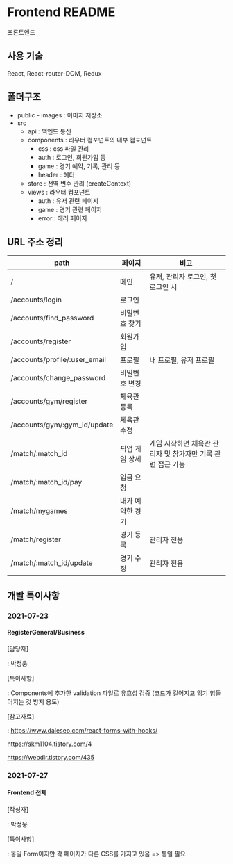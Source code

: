 # Frontend README

프론트엔드

## 사용 기술

React, React-router-DOM, Redux



## 폴더구조

- public - images : 이미지 저장소
- src
  - api : 백엔드 통신
  - components : 라우터 컴포넌트의 내부 컴포넌트
    - css : css 파일 관리
    - auth : 로그인, 회원가입 등
    - game : 경기 예약, 기록, 관리 등
    - header : 헤더
  - store : 전역 변수 관리 (createContext)
  - views : 라우터 컴포넌트
    - auth : 유저 관련 페이지
    - game : 경기 관련 페이지
    - error : 에러 페이지



## URL 주소 정리

| path                          | 페이지           | 비고                                                        |
| ----------------------------- | ---------------- | ----------------------------------------------------------- |
| /                             | 메인             | 유저, 관리자 로그인, 첫 로그인 시                           |
| /accounts/login               | 로그인           |                                                             |
| /accounts/find_password       | 비밀번호 찾기    |                                                             |
| /accounts/register            | 회원가입         |                                                             |
| /accounts/profile/:user_email | 프로필           | 내 프로필, 유저 프로필                                      |
| /accounts/change_password     | 비밀번호 변경    |                                                             |
| /accounts/gym/register        | 체육관 등록      |                                                             |
| /accounts/gym/:gym_id/update  | 체육관 수정      |                                                             |
| /match/:match_id              | 픽업 게임 상세   | 게임 시작하면 체육관 관리자 및 참가자만 기록 관련 접근 가능 |
| /match/:match_id/pay          | 입금 요청        |                                                             |
| /match/mygames                | 내가 예약한 경기 |                                                             |
| /match/register               | 경기 등록        | 관리자 전용                                                 |
| /match/:match_id/update       | 경기 수정        | 관리자 전용                                                 |



## 개발 특이사항

### 2021-07-23

#### RegisterGeneral/Business

[담당자]

: 박정웅

[특이사항]

: Components에 추가한 validation 파일로 유효성 검증 (코드가 길어지고 읽기 힘들어지는 것 방지 용도)

[참고자료]

: https://www.daleseo.com/react-forms-with-hooks/

https://skm1104.tistory.com/4

https://webdir.tistory.com/435



### 2021-07-27

#### Frontend 전체

[작성자]

: 박정웅

[특이사항]

: 동일 Form이지만 각 페이지가 다른 CSS를 가지고 있음 => 통일 필요
